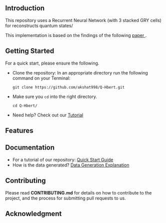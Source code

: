 ## Introduction
This repository uses a Recurrent Neural Network (with 3 stacked GRY cells) for reconstructs quantum states/

This implementation is based on the findings of the following [paper ](https://arxiv.org/abs/1810.10584).


## Getting Started
For a quick start, please ensure the following.

* Clone the repository:
    In an appropriate directory run the following command on your Terminal:

    `git clone https://github.com/akshat998/Q-Hbert.git`


* Make sure you `cd` into the right directory.

   `cd Q-Hbert/`

* Need help? Check out our  [Tutorial](docs/Quick_start_GUIDE.ipynb)


## Features





## Documentation
* For a tutorial of our repository: [Quick Start Guide](docs/Quick_start_GUIDE.ipynb)
* How is the data generated? [Data Generation Explanation](docs/data_gen_expln.ipynb)


## Contributing
Please read **CONTRIBUTING.md** for details on how to contribute to the project, and the process for submitting pull requests to us.


## Acknowledgment
